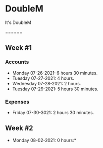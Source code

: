 # DoubleM
It's DoubleM

====== 
## Week #1
### Accounts
* Monday 07-26-2021: 6 hours 30 minutes.
* Tuesday 07-27-2021: 4 hours.
* Wednesday 07-28-2021: 2 hours.
* Tuesday 07-29-2021: 5 hours 30 minutes.
### Expenses
* Friday 07-30-3021: 2 hours 30 minutes.
## Week #2
* Monday 08-02-2021: 0 hours:*